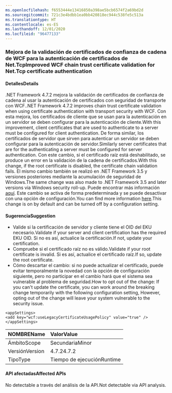```yaml
---
ms.openlocfilehash: f6553444e13416850a398ae5bcb6574f2a69bd2d
ms.sourcegitcommit: 721c3e4bdbb1ea0bb420818ec944c538fe5c513a
ms.translationtype: HT
ms.contentlocale: es-ES
ms.lasthandoff: 12/01/2020
ms.locfileid: "96477133"
---
```

### <a name="improved-wcf-chain-trust-certificate-validation-for-nettcp-certificate-authentication"></a><span data-ttu-id="06472-101">Mejora de la validación de certificados de confianza de cadena de WCF para la autenticación de certificados de Net.Tcp</span><span class="sxs-lookup"><span data-stu-id="06472-101">Improved WCF chain trust certificate validation for Net.Tcp certificate authentication</span></span>

#### <a name="details"></a><span data-ttu-id="06472-102">Detalles</span><span class="sxs-lookup"><span data-stu-id="06472-102">Details</span></span>

<span data-ttu-id="06472-103">.NET Framework 4.7.2 mejora la validación de certificados de confianza de cadena al usar la autenticación de certificados con seguridad de transporte con WCF.</span><span class="sxs-lookup"><span data-stu-id="06472-103">.NET Framework 4.7.2 improves chain trust certificate validation when using certificate authentication with transport security with WCF.</span></span> <span data-ttu-id="06472-104">Con esta mejora, los certificados de cliente que se usan para la autenticación en un servidor se deben configurar para la autenticación de cliente.</span><span class="sxs-lookup"><span data-stu-id="06472-104">With this improvement, client certificates that are used to authenticate to a server must be configured for client authentication.</span></span>  <span data-ttu-id="06472-105">De forma similar, los certificados de servidor que sirven para autenticar un servidor se deben configurar para la autenticación de servidor.</span><span class="sxs-lookup"><span data-stu-id="06472-105">Similarly server certificates that are for the authenticating a server must be configured for server authentication.</span></span> <span data-ttu-id="06472-106">Con este cambio, si el certificado raíz está deshabilitado, se produce un error en la validación de la cadena de certificados.</span><span class="sxs-lookup"><span data-stu-id="06472-106">With this change, if the root certificate is disabled, the certificate chain validation fails.</span></span> <span data-ttu-id="06472-107">El mismo cambio también se realizó en .NET Framework 3.5 y versiones posteriores mediante la acumulación de seguridad de Windows.</span><span class="sxs-lookup"><span data-stu-id="06472-107">The same change was also made to .NET Framework 3.5 and later versions via Windows security roll-up.</span></span> <span data-ttu-id="06472-108">Puede encontrar más información [aquí](https://support.microsoft.com/help/4055269/security-only-update-for-net-framework-3-5-1-4-5-2-4-6-4-6-1-4-6-2-4-7). Este cambio se activa de forma predeterminada y se puede desactivar con una opción de configuración.</span><span class="sxs-lookup"><span data-stu-id="06472-108">You can find more information [here](https://support.microsoft.com/help/4055269/security-only-update-for-net-framework-3-5-1-4-5-2-4-6-4-6-1-4-6-2-4-7).This change is on by default and can be turned off by a configuration setting.</span></span>

#### <a name="suggestion"></a><span data-ttu-id="06472-109">Sugerencia</span><span class="sxs-lookup"><span data-stu-id="06472-109">Suggestion</span></span>

<ul><li><span data-ttu-id="06472-110">Valide si la certificación de servidor y cliente tiene el OID del EKU necesario.</span><span class="sxs-lookup"><span data-stu-id="06472-110">Validate if your server and client certification has the required EKU OID.</span></span> <span data-ttu-id="06472-111">Si no es así, actualice la certificación.</span><span class="sxs-lookup"><span data-stu-id="06472-111">If not, update your certification.</span></span></li><li><span data-ttu-id="06472-112">Compruebe si el certificado raíz no es válido.</span><span class="sxs-lookup"><span data-stu-id="06472-112">Validate if your root certificate is invalid.</span></span> <span data-ttu-id="06472-113">Si es así, actualice el certificado raíz.</span><span class="sxs-lookup"><span data-stu-id="06472-113">If so, update the root certificate.</span></span></li><li><span data-ttu-id="06472-114">Cómo descartar el cambio: si no puede actualizar el certificado, puede evitar temporalmente la novedad con la opción de configuración siguiente, pero no participar en el cambio hará que el sistema sea vulnerable al problema de seguridad.</span><span class="sxs-lookup"><span data-stu-id="06472-114">How to opt out of the change: If you can't update the certificate, you can work around the breaking change temporarily with the following configuration setting,  However, opting out of the change will leave your system vulnerable to the security issue.</span></span></li></ul><pre><code class="lang-xml">&lt;appSettings&gt;&#13;&#10;&lt;add key=&quot;wcf:useLegacyCertificateUsagePolicy&quot; value=&quot;true&quot; /&gt;&#13;&#10;&lt;/appSettings&gt;&#13;&#10;</code></pre>

| <span data-ttu-id="06472-115">NOMBRE</span><span class="sxs-lookup"><span data-stu-id="06472-115">Name</span></span>    | <span data-ttu-id="06472-116">Valor</span><span class="sxs-lookup"><span data-stu-id="06472-116">Value</span></span>       |
|:--------|:------------|
| <span data-ttu-id="06472-117">Ámbito</span><span class="sxs-lookup"><span data-stu-id="06472-117">Scope</span></span>   |<span data-ttu-id="06472-118">Secundaria</span><span class="sxs-lookup"><span data-stu-id="06472-118">Minor</span></span>|
|<span data-ttu-id="06472-119">Versión</span><span class="sxs-lookup"><span data-stu-id="06472-119">Version</span></span>|<span data-ttu-id="06472-120">4.7.2</span><span class="sxs-lookup"><span data-stu-id="06472-120">4.7.2</span></span>|
|<span data-ttu-id="06472-121">Tipo</span><span class="sxs-lookup"><span data-stu-id="06472-121">Type</span></span>|<span data-ttu-id="06472-122">Tiempo de ejecución</span><span class="sxs-lookup"><span data-stu-id="06472-122">Runtime</span></span>|

#### <a name="affected-apis"></a><span data-ttu-id="06472-123">API afectadas</span><span class="sxs-lookup"><span data-stu-id="06472-123">Affected APIs</span></span>

<span data-ttu-id="06472-124">No detectable a través del análisis de la API.</span><span class="sxs-lookup"><span data-stu-id="06472-124">Not detectable via API analysis.</span></span>

<!--

#### Affected APIs

Not detectable via API analysis.

-->
